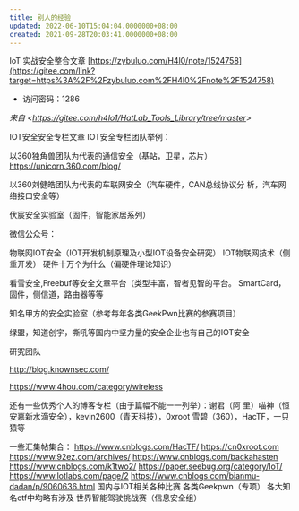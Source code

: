 ```yaml
---
title: 别人的经验
updated: 2022-06-10T15:04:04.0000000+08:00
created: 2021-09-28T20:03:41.0000000+08:00
---
```


IoT 实战安全整合文章
[https://zybuluo.com/H4l0/note/1524758](https://gitee.com/link?target=https%3A%2F%2Fzybuluo.com%2FH4l0%2Fnote%2F1524758)
- 访问密码：1286

*来自 \<<https://gitee.com/h4lo1/HatLab_Tools_Library/tree/master>\>*

IOT安全安全专栏文章
IOT安全专栏团队举例：

以360独角兽团队为代表的通信安全（基站，卫星，芯片） <https://unicorn.360.com/blog/>

以360刘健皓团队为代表的车联网安全（汽车硬件，CAN总线协议分 析，汽车网络接口安全等）

伏宸安全实验室（固件，智能家居系列）

微信公众号：

物联网IOT安全（IOT开发机制原理及小型IOT设备安全研究） IOT物联网技术（侧重开发） 硬件十万个为什么（偏硬件理论知识）

看雪安全,Freebuf等安全文章平台（类型丰富，智者见智的平台。 SmartCard，固件，侧信道，路由器等等

知名甲方的安全实验室（参考每年各类GeekPwn比赛的参赛项目）

绿盟，知道创宇，嘶吼等国内中坚力量的安全企业也有自己的IOT安全

研究团队

<http://blog.knownsec.com/>

<https://www.4hou.com/category/wireless>

还有一些优秀个人的博客专栏（由于篇幅不能一一列举）：谢君（阿 里）喵神（恒安嘉新水滴安全），kevin2600（青天科技），0xroot 雪碧（360），HacTF，一只猿等

一些汇集帖集合： <https://www.cnblogs.com/HacTF/> <https://cn0xroot.com> <https://www.92ez.com/archives/> <https://www.cnblogs.com/backahasten> <https://www.cnblogs.com/k1two2/> <https://paper.seebug.org/category/IoT/> <https://www.lotlabs.com/page/2> <https://www.cnblogs.com/bianmu-dadan/p/9060636.html>
国内与IOT相关各种比赛
各类Geekpwn（专项） 各大知名ctf中均略有涉及 世界智能驾驶挑战赛（信息安全组）
